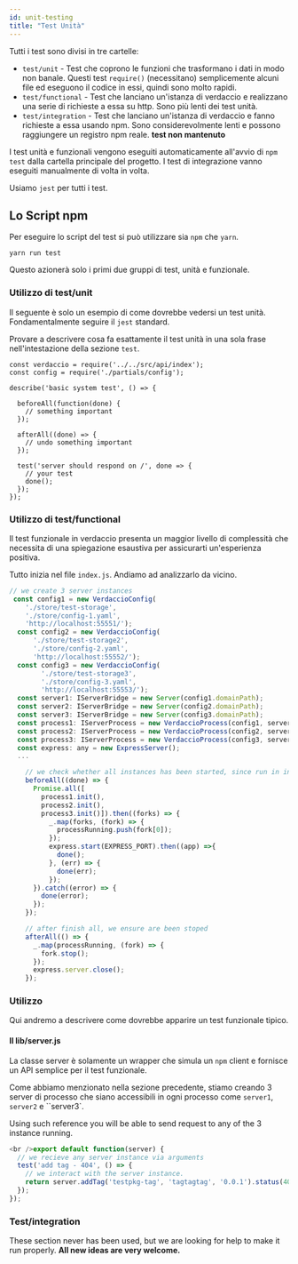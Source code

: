 ```yaml
---
id: unit-testing
title: "Test Unità"
---
```

Tutti i test sono divisi in tre cartelle:

- `test/unit` - Test che coprono le funzioni che trasformano i dati in modo non banale. Questi test `require()` (necessitano) semplicemente alcuni file ed eseguono il codice in essi, quindi sono molto rapidi.
- `test/functional` - Test che lanciano un'istanza di verdaccio e realizzano una serie di richieste a essa su http. Sono più lenti dei test unità.
- `test/integration` - Test che lanciano un'istanza di verdaccio e fanno richieste a essa usando npm. Sono considerevolmente lenti e possono raggiungere un registro npm reale. **test non mantenuto**

I test unità e funzionali vengono eseguiti automaticamente all'avvio di `npm test` dalla cartella principale del progetto. I test di integrazione vanno eseguiti manualmente di volta in volta.

Usiamo `jest` per tutti i test.

## Lo Script npm

Per eseguire lo script del test si può utilizzare sia `npm` che `yarn`.

    yarn run test
    

Questo azionerà solo i primi due gruppi di test, unità e funzionale.

### Utilizzo di test/unit

Il seguente è solo un esempio di come dovrebbe vedersi un test unità. Fondamentalmente seguire il `jest` standard.

Provare a descrivere cosa fa esattamente il test unità in una sola frase nell'intestazione della sezione `test`.

```javacript
const verdaccio = require('../../src/api/index');
const config = require('./partials/config');

describe('basic system test', () => {

  beforeAll(function(done) {
    // something important
  });

  afterAll((done) => {
    // undo something important
  });

  test('server should respond on /', done => {
    // your test
    done();
  });
});
```

### Utilizzo di test/functional

Il test funzionale in verdaccio presenta un maggior livello di complessità che necessita di una spiegazione esaustiva per assicurarti un'esperienza positiva.

Tutto inizia nel file `index.js`. Andiamo ad analizzarlo da vicino.

```javascript
// we create 3 server instances
 const config1 = new VerdaccioConfig(
    './store/test-storage',
    './store/config-1.yaml',
    'http://localhost:55551/');
  const config2 = new VerdaccioConfig(
      './store/test-storage2',
      './store/config-2.yaml',
      'http://localhost:55552/');
  const config3 = new VerdaccioConfig(
        './store/test-storage3',
        './store/config-3.yaml',
        'http://localhost:55553/');
  const server1: IServerBridge = new Server(config1.domainPath);
  const server2: IServerBridge = new Server(config2.domainPath);
  const server3: IServerBridge = new Server(config3.domainPath);
  const process1: IServerProcess = new VerdaccioProcess(config1, server1, SILENCE_LOG);
  const process2: IServerProcess = new VerdaccioProcess(config2, server2, SILENCE_LOG);
  const process3: IServerProcess = new VerdaccioProcess(config3, server3, SILENCE_LOG);
  const express: any = new ExpressServer();
  ...

    // we check whether all instances has been started, since run in independent processes
    beforeAll((done) => {
      Promise.all([
        process1.init(),
        process2.init(),
        process3.init()]).then((forks) => {
          _.map(forks, (fork) => {
            processRunning.push(fork[0]);
          });
          express.start(EXPRESS_PORT).then((app) =>{
            done();
          }, (err) => {
            done(err);
          });
      }).catch((error) => {
        done(error);
      });
    });

    // after finish all, we ensure are been stoped
    afterAll(() => {
      _.map(processRunning, (fork) => {
        fork.stop();
      });
      express.server.close();
    });


```

### Utilizzo

Qui andremo a descrivere come dovrebbe apparire un test funzionale tipico.

#### Il lib/server.js

La classe server è solamente un wrapper che simula un `npm` client e fornisce un API semplice per il test funzionale.

Come abbiamo menzionato nella sezione precedente, stiamo creando 3 server di processo che siano accessibili in ogni processo come `server1`, `server2` e ``server3`.

Using such reference you will be able to send request to any of the 3 instance running.

```javascript
<br />export default function(server) {
  // we recieve any server instance via arguments
  test('add tag - 404', () => {
    // we interact with the server instance.
    return server.addTag('testpkg-tag', 'tagtagtag', '0.0.1').status(404).body_error(/no such package/);
  });
});
```

### Test/integration

These section never has been used, but we are looking for help to make it run properly. **All new ideas are very welcome.**